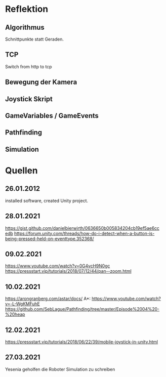 # Reflektion

## Algorithmus
Schnittpunkte statt Geraden.

## TCP
Switch from http to tcp

## Bewegung der Kamera

## Joystick Skript

## GameVariables / GameEvents

## Pathfinding

## Simulation

# Quellen
## 26.01.2012
installed software, created Unity project.
## 28.01.2021
https://gist.github.com/danielbierwirth/0636650b005834204cb19ef5ae6ccedb
https://forum.unity.com/threads/how-do-i-detect-when-a-button-is-being-pressed-held-on-eventtype.352368/
## 09.02.2021
https://www.youtube.com/watch?v=0G4vcH9N0gc
https://pressstart.vip/tutorials/2018/07/12/44/pan--zoom.html
## 10.02.2021
https://arongranberg.com/astar/docs/
A*: 
https://www.youtube.com/watch?v=-L-WgKMFuhE
https://github.com/SebLague/Pathfinding/tree/master/Episode%2004%20-%20heap
## 12.02.2021
https://pressstart.vip/tutorials/2018/06/22/39/mobile-joystick-in-unity.html
## 27.03.2021
Yesenia geholfen die Roboter Simulation zu schreiben
